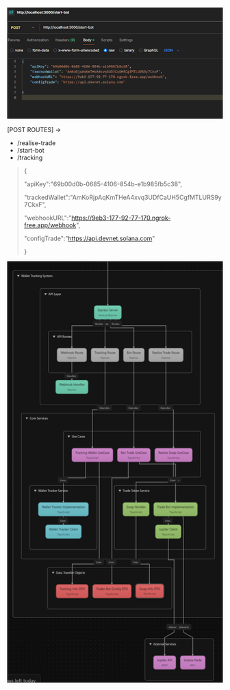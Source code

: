 ![1737432047354](image/routes/1737432047354.png)

[POST ROUTES] ->

- /realise-trade
- /start-bot
- /tracking

> {
>
> "apiKey":"69b00d0b-0685-4106-854b-e1b985fb5c38",
>
> "trackedWallet":"AmKoRjpAqKmTHeA4xvq3UDfCaUH5CgfMTLURS9y7CkxF",
>
> "webhookURL":"https://9eb3-177-92-77-170.ngrok-free.app/webhook",
>
> "configTrade":"https://api.devnet.solana.com"
>
> }



![1737955052187](image/routes/1737955052187.png)

